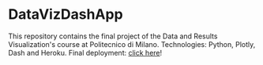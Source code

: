 # DataVizDashApp

This repository contains the final project of the Data and Results Visualization's course at Politecnico di Milano. Technologies: Python, Plotly, Dash and Heroku.
Final deployment: [click here](http://datavizdashapp.herokuapp.com/)!
